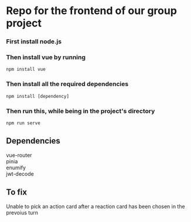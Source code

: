 # Repo for the frontend of our group project

### First install node.js

### Then install vue by running
```
npm install vue
```
### Then install all the required dependencies
```
npm install [dependency]
```

### Then run this, while being in the project's directory
```
npm run serve
```
## Dependencies

vue-router \
pinia \
enumify \
jwt-decode

## To fix

Unable to pick an action card after a reaction card has been chosen in the prevoius turn
